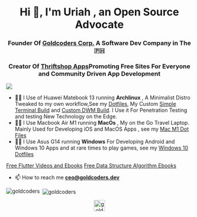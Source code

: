 <h1 align="center">Hi 👋, I'm Uriah , an Open Source Advocate</h1>

<h3 align="center">Founder Of <a href="https://goldcoders.dev">Goldcoders Corp.</a> A Software Dev Company in The 🇵🇭</h3>

<h3 align="center">Creator Of <a href="https://thriftshop.site">Thriftshop Apps</a>Promoting Free Sites For Everyone and Community Driven App Development</h3>

![](https://komarev.com/ghpvc/?username=goldcoders)


- 👨‍💻 I Use of Huawei Matebook 13 running **Archlinux** , A Minimalist Distro Tweaked to my own workflow,See my [Dotfiles](https://github.com/codeitlikemiley/huawei-mb13-dotfiles-archlinux), My Custom [Simple Terminal Build](https://github.com/goldcoders/st) and [Custom DWM Build](https://github.com/goldcoders/dwm). I Use it For Penetration Testing and testing New Technology on the Edge.
- 👨‍💻 I Use Macbook Air M1 running **MacOs** , My on the Go Travel Laptop. Mainly Used for Developing iOS and MacOS Apps , see my [Mac M1 Dot Files](https://github.com/goldcoders/mac-m1-dotfiles)
- 👨‍💻 I Use Asus G14 running **Windows** For Developing Android and Windows 10 Apps and at rare times to play games, see my [Windows 10 Dotfiles](https://github.com/goldcoders/windows-10-dotfiles)


[Free Flutter Videos and Ebooks](https://github.com/goldcoders/Flutter)
[Free Data Structure Algorithm Ebooks](https://github.com/goldcoders/DSA)


- 📫 How to reach me **ceo@goldcoders.dev**


<p align="left"><img align="left" src="https://github-readme-stats.vercel.app/api/top-langs/?username=goldcoders&layout=compact&hide=html" alt="goldcoders" /></p>

<p>&nbsp;<img align="center" src="https://github-readme-stats.vercel.app/api?username=goldcoders&show_icons=true" alt="goldcoders" /></p>



<p align="center">
<a href="https://fb.com/goldcoders.dev" target="blank"><img align="center" src="https://cdn.jsdelivr.net/npm/simple-icons@3.0.1/icons/facebook.svg" alt="goldcoders" height="30" width="30" /></a>
</p>
